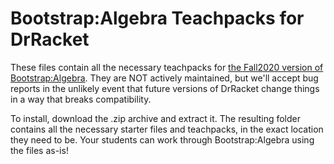 # Bootstrap:Algebra Teachpacks for DrRacket

These files contain all the necessary teachpacks for [the Fall2020 version of Bootstrap:Algebra](https://www.bootstrapworld.org/materials/fall2020/en-us/courses/algebra-wescheme). They are NOT actively maintained, but we'll accept bug reports in the unlikely event that future versions of DrRacket change things in a way that breaks compatibility.

To install, download the .zip archive and extract it. The resulting folder contains all the necessary starter files and teachpacks, in the exact location they need to be. Your students can work through Bootstrap:Algebra using the files as-is!
